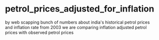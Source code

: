 # petrol_prices_adjusted_for_inflation

by web scapping bunch of numbers about india's historical petrol prices and inflation rate from 2003
we are comparing inflation adjusted petrol prices with observed petrol prices
